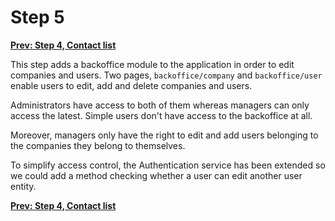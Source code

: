 # Step 5

**[Prev: Step 4, Contact list](./step4.md)**


This step adds a backoffice module to the application in order to edit companies and users. Two pages, `backoffice/company` and `backoffice/user` enable users to edit, add and delete companies and users.

Administrators have access to both of them whereas managers can only access the latest. Simple users don't have access to the backoffice at all.

Moreover, managers only have the right to edit and add users belonging to the companies they belong to themselves.

To simplify access control, the Authentication service has been extended so we could add a method checking whether a user can edit another user entity.


**[Prev: Step 4, Contact list](./step4.md)**

